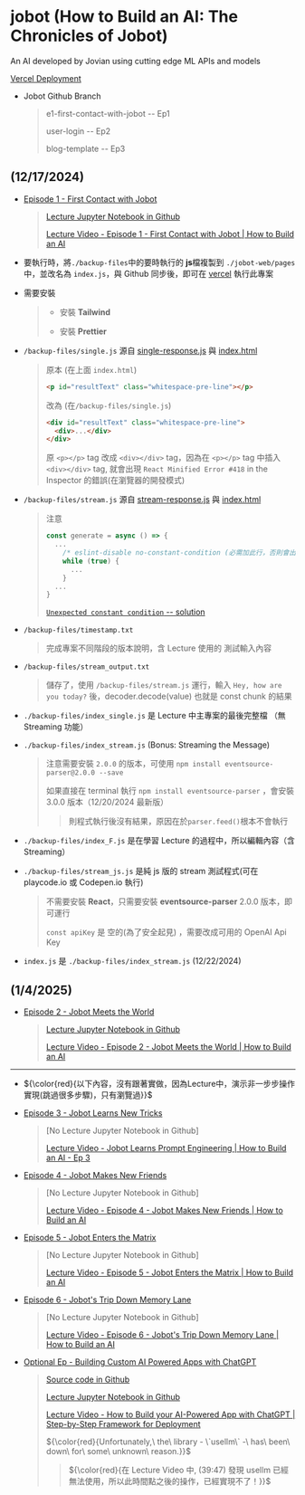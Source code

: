 # jobot (How to Build an AI: The Chronicles of Jobot)

An AI developed by Jovian using cutting edge ML APIs and models

[Vercel Deployment](https://vercel.com/tayuan-hsus-projects/jobot-dev)

- Jobot Github Branch
  > e1-first-contact-with-jobot -- Ep1
  >
  > user-login -- Ep2
  >
  > blog-template -- Ep3

## (12/17/2024)

- [Episode 1 - First Contact with Jobot](https://jovian.com/learn/how-to-build-an-ai/lesson/episode-1-first-contact-with-jobot)
  > [Lecture Jupyter Notebook in Github](https://github.com/henrykohl/Machine-Learning-demo-repo/blob/master/jovian/how-to-build-an-ai/first_contact_with_jobot.ipynb)
  >
  > [Lecture Video - Episode 1 - First Contact with Jobot | How to Build an AI](https://www.youtube.com/watch?v=UiT5ueCEDww)

* 要執行時，將`./backup-files`中的要時執行的 **js**檔複製到 `./jobot-web/pages` 中，並改名為 `index.js`，與 Github 同步後，即可在 [vercel](https://vercel.com/tayuan-hsus-projects/jobot-dev) 執行此專案

* 需要安裝
  > - 安裝 **Tailwind**
  >
  > - 安裝 **Prettier**

- `/backup-files/single.js` 源自 [single-response.js](https://github.com/gopinav/ai/blob/main/examples/javascript-vanilla/single-response.js) 與 [index.html](https://github.com/gopinav/ai/blob/main/examples/javascript-vanilla/index.html)

  > 原本 (在上面 `index.html`)
  >
  > ```html
  > <p id="resultText" class="whitespace-pre-line"></p>
  > ```
  >
  > 改為 (在`/backup-files/single.js`)
  >
  > ```html
  > <div id="resultText" class="whitespace-pre-line">
  >   <div>...</div>
  > </div>
  > ```
  >
  > 原 `<p></p>` tag 改成 `<div></div>` tag，因為在 `<p></p>` tag 中插入 `<div></div>` tag, 就會出現 `React Minified Error #418` in the Inspector 的錯誤(在瀏覽器的開發模式)

- `/backup-files/stream.js` 源自 [stream-response.js](https://github.com/gopinav/ai/blob/main/examples/javascript-vanilla/stream-response.js) 與 [index.html](https://github.com/gopinav/ai/blob/main/examples/javascript-vanilla/index.html)

  > 注意
  >
  > ```javascript
  > const generate = async () => {
  >   ...
  >     /* eslint-disable no-constant-condition (必需加此行，否則會出現Unexpected constant condition)*/
  >     while (true) {
  >       ...
  >     }
  >   ...
  > }
  > ```
  >
  > [`Unexpected constant condition` -- solution](https://stackoverflow.com/questions/63697757/i-get-this-error-unexpected-constant-condition-no-constant-condition-and-cant-fi)

* `/backup-files/timestamp.txt`
  > 完成專案不同階段的版本說明，含 Lecture 使用的 測試輸入內容

- `/backup-files/stream_output.txt`
  > 儲存了，使用 `/backup-files/stream.js` 運行，輸入 `Hey, how are you today?` 後，decoder.decode(value) 也就是 const chunk 的結果

* `./backup-files/index_single.js` 是 Lecture 中主專案的最後完整檔 （無 Streaming 功能）

* `./backup-files/index_stream.js` (Bonus: Streaming the Message)

  > 注意需要安裝 `2.0.0` 的版本，可使用 `npm install eventsource-parser@2.0.0 --save`
  >
  > 如果直接在 terminal 執行 `npm install eventsource-parser` ，會安裝 3.0.0 版本（12/20/2024 最新版）
  >
  > > 則程式執行後沒有結果，原因在於`parser.feed()`根本不會執行

* `./backup-files/index_F.js` 是在學習 Lecture 的過程中，所以編輯內容（含 Streaming）

* `./backup-files/stream_js.js` 是純 js 版的 stream 測試程式(可在 playcode.io 或 Codepen.io 執行)

  > 不需要安裝 **React**，只需要安裝 **eventsource-parser** 2.0.0 版本，即可運行
  >
  > `const apiKey` 是 空的(為了安全起見) ，需要改成可用的 OpenAI Api Key

* `index.js` 是 `./backup-files/index_stream.js` (12/22/2024)

## (1/4/2025)

- [Episode 2 - Jobot Meets the World](https://jovian.com/learn/how-to-build-an-ai/lesson/episode-2-jobot-meets-the-world)

  > [Lecture Jupyter Notebook in Github](https://github.com/henrykohl/Machine-Learning-demo-repo/blob/master/jovian/how-to-build-an-ai/e2_jobot_meets_the_world.ipynb)
  >
  > [Lecture Video - Episode 2 - Jobot Meets the World | How to Build an AI](https://www.youtube.com/watch?v=iRc-7tzayMo)

---

- ${\color{red}{以下內容，沒有跟著實做，因為Lecture中，演示非一步步操作實現(跳過很多步驟)，只有瀏覽過}}$

* [Episode 3 - Jobot Learns New Tricks](https://jovian.com/learn/how-to-build-an-ai/lesson/episode-3-jobot-learns-new-tricks)

  > [No Lecture Jupyter Notebook in Github]
  >
  > [Lecture Video - Jobot Learns Prompt Engineering | How to Build an AI - Ep 3](https://www.youtube.com/watch?v=uzKZjsRgX-Q)

* [Episode 4 - Jobot Makes New Friends](https://jovian.com/learn/how-to-build-an-ai/lesson/episode-4-jobot-makes-new-friends)

  > [No Lecture Jupyter Notebook in Github]
  >
  > [Lecture Video - Episode 4 - Jobot Makes New Friends | How to Build an AI](https://www.youtube.com/watch?v=ZpD18odmZb4)

* [Episode 5 - Jobot Enters the Matrix](https://jovian.com/learn/how-to-build-an-ai/lesson/episode-5-jobot-enters-the-matrix)

  > [No Lecture Jupyter Notebook in Github]
  >
  > [Lecture Video - Episode 5 - Jobot Enters the Matrix | How to Build an AI](https://www.youtube.com/watch?v=CgINtC_9rTk)

* [Episode 6 - Jobot's Trip Down Memory Lane](https://jovian.com/learn/how-to-build-an-ai/lesson/episode-6-jobots-trip-down-memory-lane)

  > [No Lecture Jupyter Notebook in Github]
  >
  > [Lecture Video - Episode 6 - Jobot's Trip Down Memory Lane | How to Build an AI](https://www.youtube.com/watch?v=Q2GSfcjr0QE)

* [Optional Ep - Building Custom AI Powered Apps with ChatGPT](https://jovian.com/learn/how-to-build-an-ai/lesson/building-ai-powered-apps-with-chatgpt)
  > [Source code in Github](https://github.com/aakashns/buildaiapps-live/)
  >
  > [Lecture Jupyter Notebook in Github](https://github.com/henrykohl/Machine-Learning-demo-repo/blob/master/jovian/how-to-build-an-ai/build-ai-apps-live.ipynb)
  >
  > [Lecture Video - How to Build your AI-Powered App with ChatGPT | Step-by-Step Framework for Deployment](https://www.youtube.com/watch?v=Y1IJU_hN0LM)
  >
  > ${\color{red}{Unfortunately,\ the\ library - \`usellm\` -\ has\ been\ down\ for\ some\ unknown\ reason.}}$
  >
  > > ${\color{red}{在 Lecture Video 中, (39:47) 發現 usellm 已經無法使用，所以此時間點之後的操作，已經實現不了！}}$
